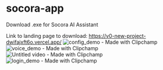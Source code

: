 # socora-app
Download .exe for Socora AI Assistant

Link to landing page to download: https://v0-new-project-dwifajxft6o.vercel.app/
![config_demo - Made with Clipchamp](https://github.com/user-attachments/assets/cff7d2e8-6966-4bf8-8993-47cc1326161f)
![voice_demo - Made with Clipchamp](https://github.com/user-attachments/assets/59ef9717-471a-479c-aa8c-58b72ca96bea)
![Untitled video - Made with Clipchamp](https://github.com/user-attachments/assets/767de956-04a0-4448-89b6-cde60d7b24a6)
![login_demo - Made with Clipchamp](https://github.com/user-attachments/assets/9a653ae4-341b-44e5-ae23-e786b42808d8)
